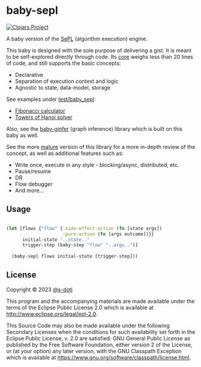 # baby-sepl

[![Clojars Project](https://img.shields.io/clojars/v/com.github.s-doti/baby-sepl.svg)](https://clojars.org/com.github.s-doti/baby-sepl)

A baby version of the [SePL](https://github.com/s-doti/sepl) (algorithm execution) engine. 

This baby is designed with the sole purpose of delivering a gist. 
It is meant to be self-explored directly through code.
Its [core](src/baby_sepl/core.clj) weighs less than 20 lines of code, and still supports the basic concepts:
- Declarative
- Separation of execution context and logic
- Agnostic to state, data-model, storage

See examples under [test/baby_sepl](test/baby_sepl):
- [Fibonacci calculator](test/baby_sepl/t_fibonacci.clj)
- [Towers of Hanoi solver](test/baby_sepl/t_towers_of_hanoi.clj)

Also, see the [baby-ginfer](https://github.com/s-doti/baby-ginfer) (graph inference) library which is built on this baby as well.

See the more [mature](https://github.com/s-doti/sepl) version of this library for a more in-depth review of the concept, 
as well as additional features such as:
- Write once, execute in any style - blocking/async, distributed, etc.
- Pause/resume
- DR
- Flow debugger
- And more...

## Usage

```clojure 

(let [flows {"flow" {:side-effect-action (fn [state args])
                     :pure-action (fn [args outcome])}}
      initial-state "..state.."
      trigger-step (baby-step "flow" "..args..")]
  
  (baby-sepl flows initial-state [trigger-step]))
```

## License

Copyright © 2023 [@s-doti](https://github.com/s-doti)

This program and the accompanying materials are made available under the terms of the Eclipse Public License 2.0 which
is available at
http://www.eclipse.org/legal/epl-2.0.

This Source Code may also be made available under the following Secondary Licenses when the conditions for such
availability set forth in the Eclipse Public License, v. 2.0 are satisfied: GNU General Public License as published by
the Free Software Foundation, either version 2 of the License, or (at your option) any later version, with the GNU
Classpath Exception which is available at https://www.gnu.org/software/classpath/license.html.
